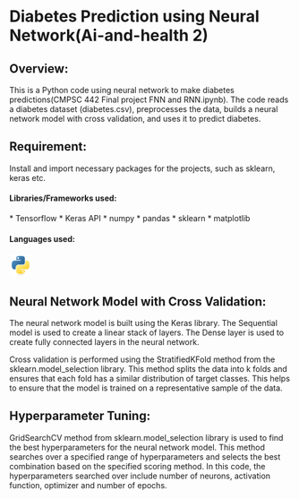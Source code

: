 # Diabetes Prediction using Neural Network(Ai-and-health 2)
## Overview:
This is a Python code using neural network to make diabetes predictions(CMPSC 442 Final project FNN and RNN.ipynb). The code reads a diabetes dataset (diabetes.csv), preprocesses the data, builds a neural network model with cross validation, and uses it to predict diabetes.

## Requirement:
Install and import necessary packages for the projects, such as sklearn, keras etc.
<h4 align="left">Libraries/Frameworks used:</h4>
<p align="left">* Tensorflow
* Keras API
* numpy
* pandas
* sklearn
* matplotlib</p>
<h4 align="left">Languages used:</h4>
<p align="left"> <a href="https://www.python.org" target="_blank" rel="noreferrer"> <img src="https://raw.githubusercontent.com/devicons/devicon/master/icons/python/python-original.svg" alt="python" width="40" height="40"/> </a> </p>

## Neural Network Model with Cross Validation:
The neural network model is built using the Keras library. The Sequential model is used to create a linear stack of layers. The Dense layer is used to create fully connected layers in the neural network. 

Cross validation is performed using the StratifiedKFold method from the sklearn.model_selection library. This method splits the data into k folds and ensures that each fold has a similar distribution of target classes. This helps to ensure that the model is trained on a representative sample of the data.

## Hyperparameter Tuning:
GridSearchCV method from sklearn.model_selection library is used to find the best hyperparameters for the neural network model. This method searches over a specified range of hyperparameters and selects the best combination based on the specified scoring method. In this code, the hyperparameters searched over include number of neurons, activation function, optimizer and number of epochs.
